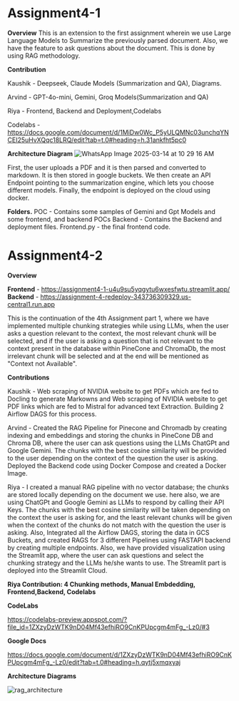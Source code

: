 # Assignment4-1
**Overview**
This is an extension to the first assignment wherein we use Large Language Models to Summarize the previously parsed document. Also, we have the feature to ask questions about the document. This is done by using RAG methodology.

**Contribution**

Kaushik - Deepseek, Claude Models (Summarization and QA), Diagrams.

Arvind - GPT-4o-mini, Gemini, Groq Models(Summarization and QA)

Riya - Frontend, Backend and Deployment,Codelabs

Codelabs - [https://docs.google.com/document/d/1MiDw0Wc_P5yULQMNc03unchqYNCEI25uHvXQqc18LRQ/edit?tab=t.0#heading=h.31ankfht5pc0
](https://codelabs-preview.appspot.com/?file_id=1MiDw0Wc_P5yULQMNc03unchqYNCEI25uHvXQqc18LRQ#3)


**Architecture Diagram**
![WhatsApp Image 2025-03-14 at 10 29 16 AM](https://github.com/user-attachments/assets/ba486e58-4c1d-4f50-874e-b2daed6b6b2a)

First, the user uploads a PDF and it is then parsed and converted to markdown.
It is then stored in google buckets.
We then create an API Endpoint pointing to the summarization engine, which lets you choose different models.
Finally, the endpoint is deployed on the cloud using docker.



**Folders.**
POC - Contains some samples of Gemini and Gpt Models and some frontend, and backend POCs
Backend - Contains the Backend and deployment files.
Frontend.py - the final frontend code.

# Assignment4-2
**Overview**

**Frontend** - https://assignment4-1-u4u9su5yqgytu6wxesfwtu.streamlit.app/
**Backend** - https://assignment-4-redeploy-343736309329.us-central1.run.app

This is the continuation of the 4th Assignment part 1, where we have implemented multiple chunking strategies while using LLMs, when the user asks a question relevant to the context, the most relevant chunk will be selected, and if the user is asking a question that is not relevant to the context present in the database within PineCone and ChromaDb, the most irrelevant chunk will be selected and at the end will be mentioned as "Context not Available".

**Contributions**

Kaushik - Web scraping of NVIDIA website to get PDFs which are fed to Docling to generate Markowns and Web scraping of NVIDIA website to get PDF links which are fed to Mistral for advanced text Extraction. Building 2 Airflow DAGS for this process.

Arvind - Created the RAG Pipeline for Pinecone and Chromadb by creating indexing and embeddings and storing the chunks in PineCone DB and Chroma DB, where the user can ask questions using the LLMs ChatGPt and Google Gemini. The chunks with the best cosine similarity will be provided to the user depending on the context of the question the user is asking. Deployed the Backend code using Docker Compose and created a Docker Image.

Riya - I created a manual RAG pipeline with no vector database; the chunks are stored locally depending on the document we use. here also, we are using ChatGPt and Google Gemini as LLMs to respond by calling their API Keys. The chunks with the best cosine similarity will be taken depending on the context the user is asking for, and the least relevant chunks will be given when the context of the chunks do not match with the question the user is asking. Also, Integrated all the Airflow DAGS, storing the data in GCS Buckets, and created RAGS for 3 different Pipelines using FASTAPI backend by creating multiple endpoints. Also, we have provided visualization using the Streamlit app, where the user can ask questions and select the chunking strategy and the LLMs he/she wants to use. The Streamlit part is deployed into the Streamlit Cloud.

**Riya Contribution: 4 Chunking methods, Manual Embdedding, Frontend,Backend, Codelabs**

**CodeLabs**

https://codelabs-preview.appspot.com/?file_id=1ZXzyDzWTK9nD04Mf43efhiRO9CnKPUpcgm4mFg_-Lz0/#3

**Google Docs**

https://docs.google.com/document/d/1ZXzyDzWTK9nD04Mf43efhiRO9CnKPUpcgm4mFg_-Lz0/edit?tab=t.0#heading=h.qytj5xmqxyaj

**Architecture Diagrams**

![rag_architecture](https://github.com/user-attachments/assets/75fb779e-bf0b-4819-bc3b-1a421fc9fef0)



